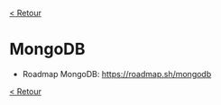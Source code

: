 [< Retour](../README.md)
# MongoDB

- Roadmap MongoDB:
https://roadmap.sh/mongodb

[< Retour](../README.md)
